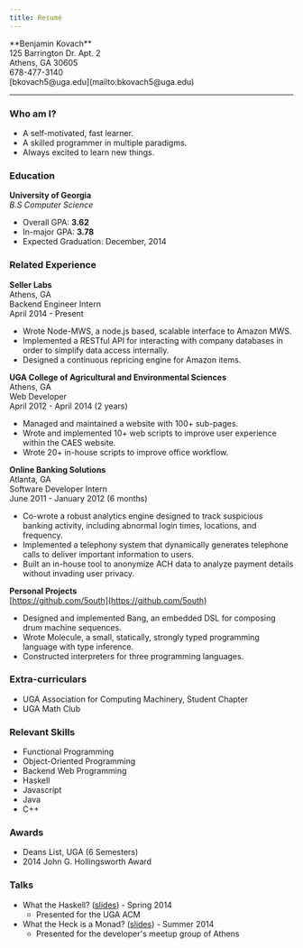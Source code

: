```yaml
---
title: Resumé
---
```


<ul style="list-style:none; padding-left:0">
<li>**Benjamin Kovach**</li>
<li>125 Barrington Dr. Apt. 2</li>
<li>Athens, GA 30605</li>
<li>678-477-3140</li>
<li>[bkovach5@uga.edu](mailto:bkovach5@uga.edu)</li>
</ul>

--- 

### Who am I?
- A self-motivated, fast learner.
- A skilled programmer in multiple paradigms.
- Always excited to learn new things.

### Education

**University of Georgia**  
*B.S Computer Science*  
 
- Overall GPA: **3.62**  
- In-major GPA: **3.78**  
- Expected Graduation: December, 2014 

### Related Experience

**Seller Labs**  
Athens, GA  
Backend Engineer Intern  
April 2014 - Present

- Wrote Node-MWS, a node.js based, scalable interface to Amazon MWS.
- Implemented a RESTful API for interacting with company databases in order to simplify data access internally.
- Designed a continuous repricing engine for Amazon items.

**UGA College of Agricultural and Environmental Sciences**  
Athens, GA  
Web Developer  
April 2012 - April 2014 (2 years)

- Managed and maintained a website with 100+ sub-pages.  
- Wrote and implemented 10+ web scripts to improve user experience within the CAES website.  
- Wrote 20+ in-house scripts to improve office workflow.  



**Online Banking Solutions**  
Atlanta, GA  
Software Developer Intern  
June 2011 - January 2012 (6 months)

- Co-wrote a robust analytics engine designed to track suspicious banking activity, including abnormal login times, locations, and frequency.
- Implemented a telephony system that dynamically generates telephone calls to deliver important information to users.
- Built an in-house tool to anonymize ACH data to analyze payment details without invading user privacy.



**Personal Projects**  
[https://github.com/5outh](https://github.com/5outh)  

- Designed and implemented Bang, an embedded DSL for composing drum machine sequences.
- Wrote Molecule, a small, statically, strongly typed programming language with type inference.
- Constructed interpreters for three programming languages.

### Extra-curriculars

- UGA Association for Computing Machinery, Student Chapter 
- UGA Math Club

### Relevant Skills
- Functional Programming
- Object-Oriented Programming
- Backend Web Programming
- Haskell 
- Javascript
- Java
- C++

### Awards
- Deans List, UGA (6 Semesters)
- 2014 John G. Hollingsworth Award

### Talks

- What the Haskell? ([slides](What-the-Haskell.pdf)) - Spring 2014 
    - Presented for the UGA ACM
- What the Heck is a Monad? ([slides](wth.html)) - Summer 2014 
    - Presented for the developer's meetup group of Athens